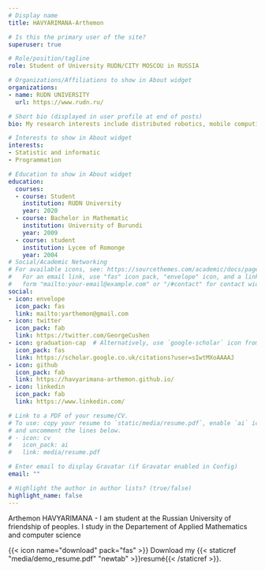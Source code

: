```yaml
---
# Display name
title: HAVYARIMANA-Arthemon

# Is this the primary user of the site?
superuser: true

# Role/position/tagline
role: Student of University RUDN/CITY MOSCOU in RUSSIA

# Organizations/Affiliations to show in About widget
organizations:
- name: RUDN UNIVERSITY
  url: https://www.rudn.ru/

# Short bio (displayed in user profile at end of posts)
bio: My research interests include distributed robotics, mobile computing and programmable matter.

# Interests to show in About widget
interests:
- Statistic and informatic
- Programmation

# Education to show in About widget
education:
  courses:
  - course: Student 
    institution: RUDN University
    year: 2020
  - course: Bachelor in Mathematic
    institution: University of Burundi
    year: 2009
  - course: student
    institution: Lycee of Romonge
    year: 2004
# Social/Academic Networking
# For available icons, see: https://sourcethemes.com/academic/docs/page-builder/#icons
#   For an email link, use "fas" icon pack, "envelope" icon, and a link in the
#   form "mailto:your-email@example.com" or "/#contact" for contact widget.
social:
- icon: envelope
  icon_pack: fas
  link: mailto:yarthemon@gmail.com
- icon: twitter
  icon_pack: fab
  link: https://twitter.com/GeorgeCushen
- icon: graduation-cap  # Alternatively, use `google-scholar` icon from `ai` icon pack
  icon_pack: fas
  link: https://scholar.google.co.uk/citations?user=sIwtMXoAAAAJ
- icon: github 
  icon_pack: fab
  link: https://havyarimana-arthemon.github.io/
- icon: linkedin
  icon_pack: fab
  link: https://www.linkedin.com/

# Link to a PDF of your resume/CV.
# To use: copy your resume to `static/media/resume.pdf`, enable `ai` icons in `params.toml`, 
# and uncomment the lines below.
# - icon: cv
#   icon_pack: ai
#   link: media/resume.pdf

# Enter email to display Gravatar (if Gravatar enabled in Config)
email: ""

# Highlight the author in author lists? (true/false)
highlight_name: false
---
```


Arthemon HAVYARIMANA - I am student at the Russian University of friendship of peoples. I study in the Departement of Applied Mathematics and computer science

{{< icon name="download" pack="fas" >}} Download my {{< staticref "media/demo_resume.pdf" "newtab" >}}resumé{{< /staticref >}}.

